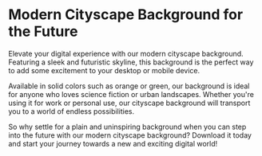 <!--font:Poppins-->

# Modern Cityscape Background for the Future

Elevate your digital experience with our modern cityscape background. Featuring a sleek and futuristic skyline, this background is the perfect way to add some excitement to your desktop or mobile device.

Available in solid colors such as orange or green, our background is ideal for anyone who loves science fiction or urban landscapes. Whether you're using it for work or personal use, our cityscape background will transport you to a world of endless possibilities.

So why settle for a plain and uninspiring background when you can step into the future with our modern cityscape background? Download it today and start your journey towards a new and exciting digital world!

<!--

Write me markdown content of website with wallpaper:

"A wallpaper with a single graphic of a futuristic cityscape, in a solid color such as orange or green."

The header of the page should not be copy of the text but rather a real content of the website which is using this wallpaper.


---


# Futuristic Cityscape Wallpaper

Decorate your desktop or mobile device with our stunning wallpaper featuring a single graphic of a futuristic cityscape. The wallpaper is available in solid colors such as orange or green, adding a pop of color to your screen.

With its sleek and modern design, this wallpaper is perfect for anyone who loves science fiction or urban landscapes. Whether you're using it as a background for your work computer or personal phone, this wallpaper will make your device stand out.

Download our futuristic cityscape wallpaper today and bring a touch of the future to your digital world!


---


Heading should not include word "wallpaper". The website should not be about the wallpaper itself, wallpaper is just a related background, rewrite whole content.


---


# Discover the Future with Our Futuristic Cityscape Background

Looking for a way to add some excitement to your digital world? Look no further than our stunning futuristic cityscape background. Featuring a single graphic of a sleek and modern city skyline, this background is sure to make your desktop or mobile device stand out.

Available in solid colors such as orange or green, our background is perfect for anyone who loves science fiction or urban landscapes. Whether you're using it as a backdrop for your work computer or personal phone, this background will transport you to a world of endless possibilities.

So why settle for a boring, plain background when you can discover the future with our futuristic cityscape background? Download it today and start exploring!


---


Heading is too long, rewrite whole content.


---


# Explore a Futuristic World with Our Cityscape Background

Transform your digital world with our stunning cityscape background. Featuring a sleek and modern skyline, this background is the perfect way to add some excitement to your desktop or mobile device.

Available in solid colors like orange or green, our background is ideal for anyone who loves science fiction or urban landscapes. Whether you're using it as a backdrop for work or personal use, our cityscape background will transport you to a futuristic world full of endless possibilities.

So why settle for a boring, plain background when you can explore a whole new world with our cityscape background? Download it today and start your journey into the future!


---


Heading is too long, rewrite whole content.


---


# Step into the Future with Our Modern Cityscape Background

Elevate your digital experience with our modern cityscape background. Featuring a sleek and futuristic skyline, this background is the perfect way to add some excitement to your desktop or mobile device.

Available in solid colors such as orange or green, our background is ideal for anyone who loves science fiction or urban landscapes. Whether you're using it for work or personal use, our cityscape background will transport you to a world of endless possibilities.

So why settle for a plain and uninspiring background when you can step into the future with our modern cityscape background? Download it today and start your journey towards a new and exciting digital world!


---


Write me a Google font which is best fitting for the website.

Pick from the list:
- Montserrat
- Raleway
- IBM Plex Sans
- Exo 2
- Poppins
- Playfair Display
- Orbitron
- Great Vibes
- Dancing Script
- Open Sans
- Barlow Condensed
- Inter
- Lobster
- Futura
- Roboto
- Lato
- Alegreya


Write just the font name nothing else.


---


Poppins

-->
